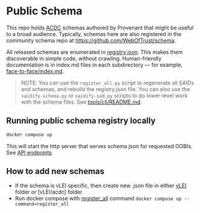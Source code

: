 # Public Schema

This repo holds [ACDC](https://trustoverip.github.io/tswg-acdc-specification/draft-ssmith-acdc.html) schemas authored by Provenant that might be useful to a broad audience. Typically, schemas here are also registered in the community schema repo at https://github.com/WebOfTrust/schema.

All released schemas are enumerated in [registry.json](registry.json). This makes them discoverable in simple code, without crawling. Human-friendly documentation is in index.md files in each subdirectory &mdash; for example, [face-to-face/index.md](face-to-face/index.md).

>NOTE: You can use the `register_all.py` script to regenerate all SAIDs and schemas, and rebuild the registry.json file. You can also use the `saidify-schema.py` or `saidify-sad.py` scripts to do lower-level work with the schema files. See [tools/cli/README.md](tools/cli/README.md).

## Running public schema registry locally

```sh
docker compose up
```

This will start the http server that serves schema json for requested OOBIs. See [API endpoints](tools/README.md#endpoints)

## How to add new schemas

- If the schema is vLEI specific, then create new <schema-name>.json file in either [vLEI](vLEFI) folder or [vLEI/acdc] folder.
- Run docker compose with [register_all](tools/README.md#register_all) command `docker compose up --command=register_all`
